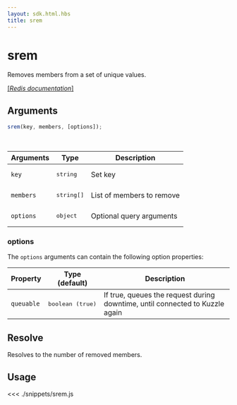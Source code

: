 ```yaml
---
layout: sdk.html.hbs
title: srem
---
```


# srem

Removes members from a set of unique values.

[[_Redis documentation_]](https://redis.io/commands/srem)

## Arguments

```js
srem(key, members, [options]);
```

<br/>

| Arguments | Type                | Description               |
| --------- | ------------------- | ------------------------- |
| `key`     | <pre>string</pre>   | Set key                   |
| `members` | <pre>string[]</pre> | List of members to remove |
| `options` | <pre>object</pre>   | Optional query arguments  |

### options

The `options` arguments can contain the following option properties:

| Property   | Type (default)            | Description                                                                  |
| ---------- | ------------------------- | ---------------------------------------------------------------------------- |
| `queuable` | <pre>boolean (true)</pre> | If true, queues the request during downtime, until connected to Kuzzle again |

## Resolve

Resolves to the number of removed members.

## Usage

<<< ./snippets/srem.js
